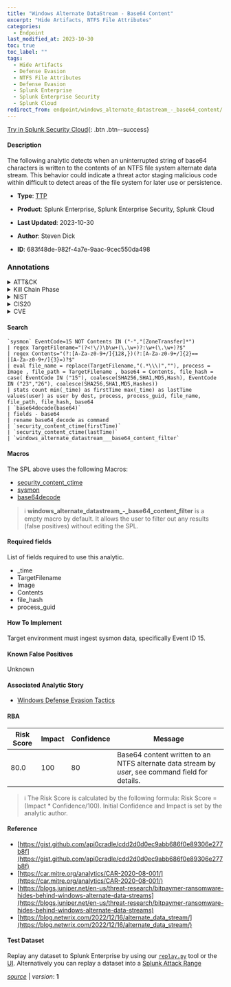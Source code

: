```yaml
---
title: "Windows Alternate DataStream - Base64 Content"
excerpt: "Hide Artifacts, NTFS File Attributes"
categories:
  - Endpoint
last_modified_at: 2023-10-30
toc: true
toc_label: ""
tags:
  - Hide Artifacts
  - Defense Evasion
  - NTFS File Attributes
  - Defense Evasion
  - Splunk Enterprise
  - Splunk Enterprise Security
  - Splunk Cloud
redirect_from: endpoint/windows_alternate_datastream_-_base64_content/
---
```




[Try in Splunk Security Cloud](https://www.splunk.com/en_us/cyber-security.html){: .btn .btn--success}

#### Description

The following analytic detects when an uninterrupted string of base64 characters is written to the contents of an NTFS file system alternate data stream. This behavior could indicate a threat actor staging malicious code within difficult to detect areas of the file system for later use or persistence.

- **Type**: [TTP](https://github.com/splunk/security_content/wiki/Detection-Analytic-Types)
- **Product**: Splunk Enterprise, Splunk Enterprise Security, Splunk Cloud

- **Last Updated**: 2023-10-30
- **Author**: Steven Dick
- **ID**: 683f48de-982f-4a7e-9aac-9cec550da498

### Annotations
<details>
  <summary>ATT&CK</summary>

<div markdown="1">

#### [ATT&CK](https://attack.mitre.org/)

| ID          | Technique   | Tactic         |
| ----------- | ----------- |--------------- |
| [T1564](https://attack.mitre.org/techniques/T1564/) | Hide Artifacts | Defense Evasion |

| [T1564.004](https://attack.mitre.org/techniques/T1564/004/) | NTFS File Attributes | Defense Evasion |

</div>
</details>


<details>
  <summary>Kill Chain Phase</summary>

<div markdown="1">

* Exploitation


</div>
</details>


<details>
  <summary>NIST</summary>

<div markdown="1">

* DE.CM



</div>
</details>

<details>
  <summary>CIS20</summary>

<div markdown="1">

* CIS 10



</div>
</details>

<details>
  <summary>CVE</summary>

<div markdown="1">


</div>
</details>


#### Search

```
`sysmon` EventCode=15 NOT Contents IN ("-","[ZoneTransfer]*") 
| regex TargetFilename="(?<!\/)\b\w+(\.\w+)?:\w+(\.\w+)?$" 
| regex Contents="(?:[A-Za-z0-9+/]{128,})(?:[A-Za-z0-9+/]{2}==
|[A-Za-z0-9+/]{3}=)?$" 
| eval file_name = replace(TargetFilename,"(.*\\\)",""), process = Image , file_path = TargetFilename , base64 = Contents, file_hash = case( EventCode IN ("15"), coalesce(SHA256,SHA1,MD5,Hash), EventCode IN ("23","26"), coalesce(SHA256,SHA1,MD5,Hashes)) 
| stats count min(_time) as firstTime max(_time) as lastTime values(user) as user by dest, process, process_guid, file_name, file_path, file_hash, base64 
| `base64decode(base64)` 
| fields - base64 
| rename base64_decode as command 
| `security_content_ctime(firstTime)` 
| `security_content_ctime(lastTime)` 
| `windows_alternate_datastream___base64_content_filter`
```

#### Macros
The SPL above uses the following Macros:
* [security_content_ctime](https://github.com/splunk/security_content/blob/develop/macros/security_content_ctime.yml)
* [sysmon](https://github.com/splunk/security_content/blob/develop/macros/sysmon.yml)
* [base64decode](https://github.com/splunk/security_content/blob/develop/macros/base64decode.yml)

> :information_source:
> **windows_alternate_datastream_-_base64_content_filter** is a empty macro by default. It allows the user to filter out any results (false positives) without editing the SPL.



#### Required fields
List of fields required to use this analytic.
* _time
* TargetFilename
* Image
* Contents
* file_hash
* process_guid



#### How To Implement
Target environment must ingest sysmon data, specifically Event ID 15.
#### Known False Positives
Unknown

#### Associated Analytic Story
* [Windows Defense Evasion Tactics](/stories/windows_defense_evasion_tactics)




#### RBA

| Risk Score  | Impact      | Confidence   | Message      |
| ----------- | ----------- |--------------|--------------|
| 80.0 | 100 | 80 | Base64 content written to an NTFS alternate data stream by $user$, see command field for details. |


> :information_source:
> The Risk Score is calculated by the following formula: Risk Score = (Impact * Confidence/100). Initial Confidence and Impact is set by the analytic author.


#### Reference

* [https://gist.github.com/api0cradle/cdd2d0d0ec9abb686f0e89306e277b8f](https://gist.github.com/api0cradle/cdd2d0d0ec9abb686f0e89306e277b8f)
* [https://car.mitre.org/analytics/CAR-2020-08-001/](https://car.mitre.org/analytics/CAR-2020-08-001/)
* [https://blogs.juniper.net/en-us/threat-research/bitpaymer-ransomware-hides-behind-windows-alternate-data-streams](https://blogs.juniper.net/en-us/threat-research/bitpaymer-ransomware-hides-behind-windows-alternate-data-streams)
* [https://blog.netwrix.com/2022/12/16/alternate_data_stream/](https://blog.netwrix.com/2022/12/16/alternate_data_stream/)



#### Test Dataset
Replay any dataset to Splunk Enterprise by using our [`replay.py`](https://github.com/splunk/attack_data#using-replaypy) tool or the [UI](https://github.com/splunk/attack_data#using-ui).
Alternatively you can replay a dataset into a [Splunk Attack Range](https://github.com/splunk/attack_range#replay-dumps-into-attack-range-splunk-server)




[*source*](https://github.com/splunk/security_content/tree/develop/detections/endpoint/windows_alternate_datastream_-_base64_content.yml) \| *version*: **1**